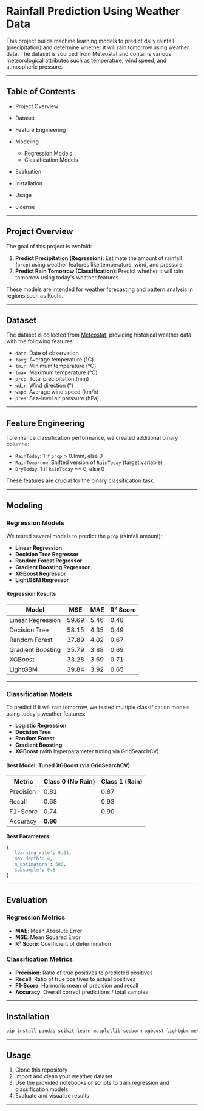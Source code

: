 # Rainfall Prediction Using Weather Data

This project builds machine learning models to predict daily rainfall (precipitation) and determine whether it will rain tomorrow using weather data. The dataset is sourced from Meteostat and contains various meteorological attributes such as temperature, wind speed, and atmospheric pressure.

---

## Table of Contents

* Project Overview
* Dataset
* Feature Engineering
* Modeling

  * Regression Models
  * Classification Models
* Evaluation
* Installation
* Usage
* License

---

## Project Overview

The goal of this project is twofold:

1. **Predict Precipitation (Regression)**: Estimate the amount of rainfall (`prcp`) using weather features like temperature, wind, and pressure.
2. **Predict Rain Tomorrow (Classification)**: Predict whether it will rain tomorrow using today's weather features.

These models are intended for weather forecasting and pattern analysis in regions such as Kochi.

---

## Dataset

The dataset is collected from [Meteostat](https://meteostat.net), providing historical weather data with the following features:

* `date`: Date of observation
* `tavg`: Average temperature (°C)
* `tmin`: Minimum temperature (°C)
* `tmax`: Maximum temperature (°C)
* `prcp`: Total precipitation (mm)
* `wdir`: Wind direction (°)
* `wspd`: Average wind speed (km/h)
* `pres`: Sea-level air pressure (hPa)

---

## Feature Engineering

To enhance classification performance, we created additional binary columns:

* `RainToday`: 1 if `prcp` > 0.1mm, else 0
* `RainTomorrow`: Shifted version of `RainToday` (target variable)
* `DryToday`: 1 if `RainToday` == 0, else 0

These features are crucial for the binary classification task.

---

## Modeling

### Regression Models

We tested several models to predict the `prcp` (rainfall amount):

* **Linear Regression**
* **Decision Tree Regressor**
* **Random Forest Regressor**
* **Gradient Boosting Regressor**
* **XGBoost Regressor**
* **LightGBM Regressor**

#### Regression Results

| Model             | MSE   | MAE  | R² Score |
| ----------------- | ----- | ---- | -------- |
| Linear Regression | 59.69 | 5.46 | 0.48     |
| Decision Tree     | 58.15 | 4.35 | 0.49     |
| Random Forest     | 37.89 | 4.02 | 0.67     |
| Gradient Boosting | 35.79 | 3.88 | 0.69     |
| XGBoost           | 33.28 | 3.69 | 0.71     |
| LightGBM          | 39.84 | 3.92 | 0.65     |

---

### Classification Models

To predict if it will rain tomorrow, we tested multiple classification models using today's weather features:

* **Logistic Regression**
* **Decision Tree**
* **Random Forest**
* **Gradient Boosting**
* **XGBoost** (with hyperparameter tuning via GridSearchCV)

#### Best Model: Tuned XGBoost (via GridSearchCV)

| Metric    | Class 0 (No Rain) | Class 1 (Rain) |
| --------- | ----------------- | -------------- |
| Precision | 0.81              | 0.87           |
| Recall    | 0.68              | 0.93           |
| F1-Score  | 0.74              | 0.90           |
| Accuracy  | **0.86**          |                |

**Best Parameters:**

```python
{
  'learning_rate': 0.01,
  'max_depth': 4,
  'n_estimators': 500,
  'subsample': 0.8
}
```

---

## Evaluation

### Regression Metrics

* **MAE**: Mean Absolute Error
* **MSE**: Mean Squared Error
* **R² Score**: Coefficient of determination

### Classification Metrics

* **Precision**: Ratio of true positives to predicted positives
* **Recall**: Ratio of true positives to actual positives
* **F1-Score**: Harmonic mean of precision and recall
* **Accuracy**: Overall correct predictions / total samples

---

## Installation

```bash
pip install pandas scikit-learn matplotlib seaborn xgboost lightgbm meteostat
```

---

## Usage

1. Clone this repository
2. Import and clean your weather dataset
3. Use the provided notebooks or scripts to train regression and classification models
4. Evaluate and visualize results

---
